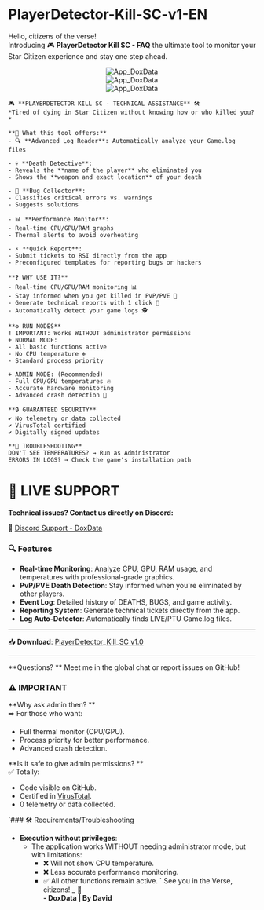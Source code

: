 # PlayerDetector-Kill-SC-v1-EN
Hello, citizens of the verse!  
Introducing 🎮 **PlayerDetector Kill SC - FAQ**
the ultimate tool to monitor your Star Citizen experience and stay one step ahead.  
<div align="center">
  <img src="https://github.com/user-attachments/assets/1ab314f6-f128-4ab1-8a60-73c273cea824" alt="App_DoxData">
</div>

<div align="center">
  <img src="https://github.com/user-attachments/assets/33299c02-0f43-43f2-b684-87fe425f52ec" alt="App_DoxData">
</div>

<div align="center">
  <img src="https://github.com/user-attachments/assets/7466e142-069b-4b5c-ab49-f966897e663b" alt="App_DoxData">
</div>


```
🎮 **PLAYERDETECTOR KILL SC - TECHNICAL ASSISTANCE** 🛠️
*Tired of dying in Star Citizen without knowing how or who killed you?*

**🚀 What this tool offers:**
- 🔍 **Advanced Log Reader**: Automatically analyze your Game.log files

- 💀 **Death Detective**:
- Reveals the **name of the player** who eliminated you
- Shows the **weapon and exact location** of your death

- 🚨 **Bug Collector**:
- Classifies critical errors vs. warnings
- Suggests solutions

- 📊 **Performance Monitor**:
- Real-time CPU/GPU/RAM graphs
- Thermal alerts to avoid overheating

- ⚡ **Quick Report**:
- Submit tickets to RSI directly from the app
- Preconfigured templates for reporting bugs or hackers

**❓ WHY USE IT?**
- Real-time CPU/GPU/RAM monitoring 📊
- Stay informed when you get killed in PvP/PVE 🔔
- Generate technical reports with 1 click 📄
- Automatically detect your game logs 🕵️
```
```
**⚙️ RUN MODES**
! IMPORTANT: Works WITHOUT administrator permissions
+ NORMAL MODE:
- All basic functions active
- No CPU temperature ❄️
- Standard process priority
```
```
+ ADMIN MODE: (Recommended)
- Full CPU/GPU temperatures 🔥
- Accurate hardware monitoring
- Advanced crash detection 🚨
```

```
**🔒 GUARANTEED SECURITY**
✔️ No telemetry or data collected
✔️ VirusTotal certified
✔️ Digitally signed updates
```
```
**🚨 TROUBLESHOOTING**
DON'T SEE TEMPERATURES? → Run as Administrator
ERRORS IN LOGS? → Check the game's installation path
```
# 💬 LIVE SUPPORT

**Technical issues? Contact us directly on Discord:**

🔗 [Discord Support - DoxData](https://discord.com/users/721814914032992296)

### 🔍 **Features**
- **Real-time Monitoring**: Analyze CPU, GPU, RAM usage, and temperatures with professional-grade graphics.
- **PvP/PVE Death Detection**: Stay informed when you're eliminated by other players.
- **Event Log**: Detailed history of DEATHS, BUGS, and game activity.
- **Reporting System**: Generate technical tickets directly from the app.
- **Log Auto-Detector**: Automatically finds LIVE/PTU Game.log files.

---
📥 **Download**: [PlayerDetector_Kill_SC v1.0](ENLACE)

---
**Questions? ** Meet me in the global chat or report issues on GitHub!  

### ⚠️ **IMPORTANT**
**Why ask admin then? **  
➡️ For those who want:  
- Full thermal monitor (CPU/GPU).  
- Process priority for better performance.  
- Advanced crash detection.  

**Is it safe to give admin permissions? **  
✅ Totally:  
- Code visible on GitHub.  
- Certified in [VirusTotal](https://www.virustotal.com/gui/home/upload).  
- 0 telemetry or data collected.  

`### 🛠️ Requirements/Troubleshooting
- **Execution without privileges**:  
  - The application works WITHOUT needing administrator mode, but with limitations:  
    - ❌ Will not show CPU temperature.  
    - ❌ Less accurate performance monitoring.  
    - ✅ All other functions remain active.
`
See you in the Verse, citizens! _ 🚀   
**- DoxData | By David**
